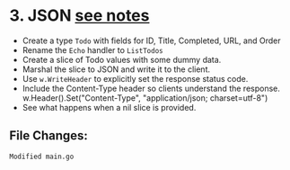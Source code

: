 # 3. JSON [see notes](../docs/03-json.md)

- Create a type `Todo` with fields for ID, Title, Completed, URL, and Order
- Rename the `Echo` handler to `ListTodos`
- Create a slice of Todo values with some dummy data.
- Marshal the slice to JSON and write it to the client.
- Use `w.WriteHeader` to explicitly set the response status code.
- Include the Content-Type header so clients understand the response.
	w.Header().Set("Content-Type", "application/json; charset=utf-8")
- See what happens when a nil slice is provided.

## File Changes:

```
Modified main.go
```
